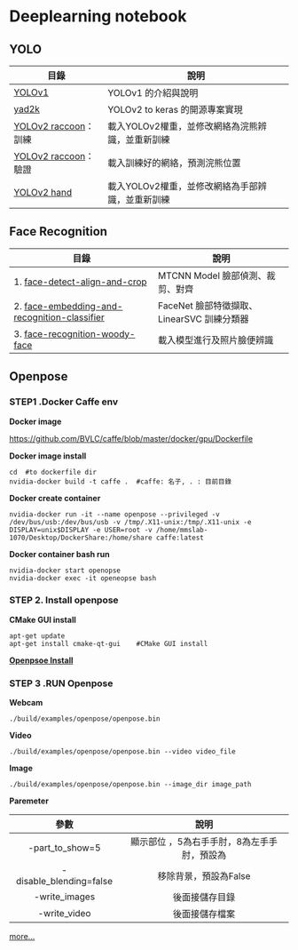# Deeplearning notebook

## YOLO

| 目錄                                                  | 說明                                             |
| ----------------------------------------------------- | ------------------------------------------------ |
| [YOLOv1](./YOLOv1_book.ipynb)                         | YOLOv1 的介紹與說明                              |
| [yad2k](./yad2k_test.ipynb)                           | YOLOv2 to keras 的開源專案實現                   |
| [YOLOv2 raccoon](./YOLOv2_train_raccoon.ipynb)：訓練  | 載入YOLOv2權重，並修改網絡為浣熊辨識，並重新訓練 |
| [YOLOv2 raccoon](./demo_racoon_detection.ipynb)：驗證 | 載入訓練好的網絡，預測浣熊位置                   |
| [YOLOv2 hand](./YOLOv2_train_hand.ipynb)              | 載入YOLOv2權重，並修改網絡為手部辨識，並重新訓練 |

## Face Recognition

| 目錄                                                         | 說明                                       |
| ------------------------------------------------------------ | ------------------------------------------ |
| 1. [face-detect-align-and-crop](./01-face-detect-align-and-crop.ipynb) | MTCNN Model 臉部偵測、裁剪、對齊           |
| 2. [face-embedding-and-recognition-classifier ](./02-face-embedding-and-recognition-classifier.ipynb) | FaceNet 臉部特徵擷取、LinearSVC 訓練分類器 |
| 3. [face-recognition-woody-face](./03-face-recognition-woody-face.ipynb) | 載入模型進行及照片臉便辨識                 |

## Openpose

### STEP1 .Docker Caffe env

**Docker image**

https://github.com/BVLC/caffe/blob/master/docker/gpu/Dockerfile



**Docker image install**

```shell
cd  #to dockerfile dir
nvidia-docker build -t caffe .	#caffe: 名子, . : 目前目錄
```



**Docker create container**

```shell
nvidia-docker run -it --name openpose --privileged -v /dev/bus/usb:/dev/bus/usb -v /tmp/.X11-unix:/tmp/.X11-unix -e DISPLAY=unix$DISPLAY -e USER=root -v /home/mmslab-1070/Desktop/DockerShare:/home/share caffe:latest
```



**Docker container bash run**

```shell
nvidia-docker start openopse
nvidia-docker exec -it openeopse bash
```



### STEP 2. Install openpose

**CMake GUI install**

```shell
apt-get update
apt-get install cmake-qt-gui	#CMake GUI install
```



[**Openpsoe Install**](https://github.com/CMU-Perceptual-Computing-Lab/openpose/blob/master/doc/installation.md#openpose-configuration)



### STEP 3 .RUN Openpose

**Webcam**

```shell
./build/examples/openpose/openpose.bin 
```

**Video**

```shell
./build/examples/openpose/openpose.bin --video video_file 
```

**Image**

```shell
./build/examples/openpose/openpose.bin --image_dir image_path 
```



**Paremeter**

|          參數           |                    說明                     |
| :---------------------: | :-----------------------------------------: |
|     -part_to_show=5     | 顯示部位 ，5為右手手肘，8為左手手肘，預設為 |
| -disable_blending=false |            移除背景，預設為False            |
|      -write_images      |               後面接儲存目錄                |
|      -write_video       |               後面接儲存檔案                |

[more...](https://github.com/CMU-Perceptual-Computing-Lab/openpose/blob/master/doc/demo_overview.md)

